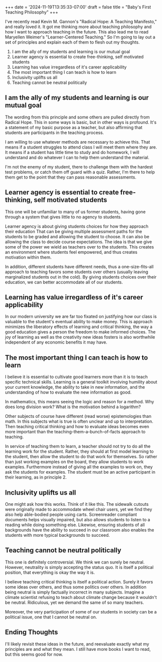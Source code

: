 +++
date = '2024-11-19T13:35:33-07:00'
draft = false
title = "Baby's First Teaching Philosophy"
+++

I've recently read Kevin M. Gannon's "Radical Hope: A Teaching Manifesto," and really loved it.
It got me thinking more about teaching philosophy and how I want to approach teaching in the future.
This also lead me to read Maryellen Weimer's "Learner-Centered Teaching."
So I'm going to lay out a set of principles and explain each of them to flesh out my thoughts.

1. I am the ally of my students and learning is our mutual goal
1. Learner agency is essential to create free-thinking, self motivated students
1. Learning has value irregardless of it's career applicability
1. The most important thing I can teach is how to learn
1. Inclusivity uplifts us all
1. Teaching cannot be neutral politically

## I am the ally of my students and learning is our mutual goal
The wording from this principle and some others are pulled directly from Radical Hope.
This in some ways is basic, but in other ways is profound.
It's a statement of my basic purpose as a teacher, but also affirming that students are participants in the teaching process.

I am willing to use whatever methods are necessary to achieve this.
That means if a student struggles to attend class I will meet them where they are.
It means if a student has little time to study and do homework, I will understand and do whatever I can to help them understand the material.

I'm not the enemy of my student, there to challenge them with the hardest test problems, or catch them off guard with a quiz.
Rather, I'm there to help them get to the point that they can pass reasonable assessments.

## Learner agency is essential to create free-thinking, self motivated students
This one will be unfamiliar to many of us former students, having gone through a system that gives little to no agency to students.

Learner agency is about giving students choices for how they approach their education
That can be giving multiple assessment paths for the students to be graded and allowing the student to choose.
It can also be allowing the class to decide course expectations.
The idea is that we give some of the power we wield as teachers over to the students.
This creates an environment where students feel empowered, and thus creates motivation within them.

In addition, different students have different needs, thus a one-size-fits-all approach to teaching favors some students over others (usually leaving marginalized students out in the cold).
By giving students choices over their education, we can better accommodate all of our students.

## Learning has value irregardless of it's career applicability
In our modern university we are far too fixated on justifying how our class is valuable to the student's eventual ability to make money.
This is approach minimizes the liberatory effects of learning and critical thinking, the way a good education gives a person the freedom to make informed choices.
The joy of learning as well as the creativity new ideas fosters is also worthwhile independent of any economic benefits it may have.

## The most important thing I can teach is how to learn
I believe it is essential to cultivate good learners more than it is to teach specific technical skills.
Learning is a general toolkit involving humility about your current knowledge, the ability to take in new information, and the understanding of how to evaluate the new information as good.

In mathematics, this means seeing the logic and reason for a method.
Why does long division work?
What is the motivation behind a logarithm?

Other subjects of course have different (read worse) epistemologies than math.
In this subjects what is true is often unclear and up to interpretation.
Then teaching critical thinking and how to evaluate ideas becomes even more important than the teaching-them-a-bunch-of-facts approach to teaching.

In service of teaching them to learn, a teacher should not try to do all the learning work for the student.
Rather, they should at first model learning to the student, then allow the student to do that work for themselves.
So rather than just working examples on the board, they allow students to work examples.
Furthermore instead of giving all the examples to work on, they ask the students for examples.
The student must be an active participant in their learning, as in principle 2.

## Inclusivity uplifts us all
One might ask how this works.
Think of it like this.
The sidewalk cutouts were originally made to accommodate wheel chair users, yet we find they also help able-bodied people using carts.
Screenreader compliant documents helps visually impaired, but also allows students to listen to a reading while doing something else.
Likewise, ensuring students of all backgrounds have the ability to succeed in our classroom also enables the students with more typical backgrounds to succeed.

## Teaching cannot be neutral politically
This one is definitely controversial.
We think we can surely be neutral.
However, neutrality is simply accepting the status quo.
It is itself a political position, that everything is okay the way it is.

I believe teaching critical thinking is itself a political action.
Surely it favors some ideas over others, and thus some politics over others.
In addition being neutral is simply factually incorrect in many subjects.
Imagine a climate scientist refusing to teach about climate change because it wouldn't be neutral.
Ridiculous, yet we demand the same of so many teachers.

Moreover, the very participation of some of our students in society can be a political issue, one that I cannot be neutral on.

## Ending Thoughts
I'll likely revisit these ideas in the future, and reevaluate exactly what my principles are and what they mean.
I still have more books I want to read, but this seems good for now.
